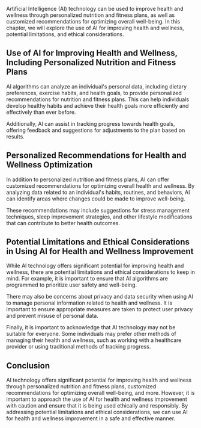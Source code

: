 

Artificial Intelligence (AI) technology can be used to improve health and wellness through personalized nutrition and fitness plans, as well as customized recommendations for optimizing overall well-being. In this chapter, we will explore the use of AI for improving health and wellness, potential limitations, and ethical considerations.

Use of AI for Improving Health and Wellness, Including Personalized Nutrition and Fitness Plans
-----------------------------------------------------------------------------------------------

AI algorithms can analyze an individual's personal data, including dietary preferences, exercise habits, and health goals, to provide personalized recommendations for nutrition and fitness plans. This can help individuals develop healthy habits and achieve their health goals more efficiently and effectively than ever before.

Additionally, AI can assist in tracking progress towards health goals, offering feedback and suggestions for adjustments to the plan based on results.

Personalized Recommendations for Health and Wellness Optimization
-----------------------------------------------------------------

In addition to personalized nutrition and fitness plans, AI can offer customized recommendations for optimizing overall health and wellness. By analyzing data related to an individual's habits, routines, and behaviors, AI can identify areas where changes could be made to improve well-being.

These recommendations may include suggestions for stress management techniques, sleep improvement strategies, and other lifestyle modifications that can contribute to better health outcomes.

Potential Limitations and Ethical Considerations in Using AI for Health and Wellness Improvement
------------------------------------------------------------------------------------------------

While AI technology offers significant potential for improving health and wellness, there are potential limitations and ethical considerations to keep in mind. For example, it is important to ensure that AI algorithms are programmed to prioritize user safety and well-being.

There may also be concerns about privacy and data security when using AI to manage personal information related to health and wellness. It is important to ensure appropriate measures are taken to protect user privacy and prevent misuse of personal data.

Finally, it is important to acknowledge that AI technology may not be suitable for everyone. Some individuals may prefer other methods of managing their health and wellness, such as working with a healthcare provider or using traditional methods of tracking progress.

Conclusion
----------

AI technology offers significant potential for improving health and wellness through personalized nutrition and fitness plans, customized recommendations for optimizing overall well-being, and more. However, it is important to approach the use of AI for health and wellness improvement with caution and ensure that it is being used ethically and responsibly. By addressing potential limitations and ethical considerations, we can use AI for health and wellness improvement in a safe and effective manner.
